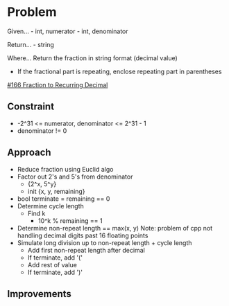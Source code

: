 
# Problem
Given...
    - int, numerator
    - int, denominator

Return...
    - string

Where...
Return the fraction in string format \(decimal value)
- If the fractional part is repeating, enclose repeating part in parentheses

[\#166 Fraction to Recurring Decimal](https://leetcode.com/problems/fraction-to-recurring-decimal/description/?envType=daily-question&envId=2025-09-24)

## Constraint
- -2^31 <= numerator, denominator <= 2^31 - 1
- denominator != 0

## Approach
- Reduce fraction using Euclid algo
- Factor out 2's and 5's from denominator
    - \{2^x, 5^y}
    - init \{x, y, remaining}
- bool terminate = remaining == 0
- Determine cycle length
    - Find k
        - 10^k % remaining == 1
- Determine non-repeat length == max\(x, y)
Note: problem of cpp not handling decimal digits past 16 floating points
- Simulate long division up to non-repeat length + cycle length
    - Add first non-repeat length after decimal
    - If terminate, add '\('
    - Add rest of value
    - If terminate, add '\)'


## Improvements

